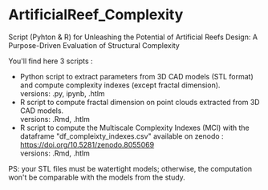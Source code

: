 # ArtificialReef_Complexity
Script (Pyhton &amp; R) for Unleashing the Potential of Artificial Reefs Design:  A Purpose-Driven Evaluation of Structural Complexity

You'll find here 3 scripts :
* Python script to extract parameters from 3D CAD models (STL format) and compute complexity indexes (except fractal dimension).  
  versions: .py, ipynb, .htlm
* R script to compute fractal dimension on point clouds extracted from 3D CAD models.  
  versions: .Rmd, .htlm
* R script to compute the Multiscale Complexity Indexes (MCI) with the dataframe "df_compleixty_indexes.csv" available on zenodo : https://doi.org/10.5281/zenodo.8055069  
  versions: .Rmd, .htlm

PS: your STL files must be watertight models; otherwise, the computation won't be comparable with the models from the study.
